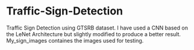 # Traffic-Sign-Detection
Traffic Sign Detection using GTSRB dataset. I have used a CNN based on the LeNet Architecture but slightly modified to produce a better result.
My_sign_images containes the images used for testing.
